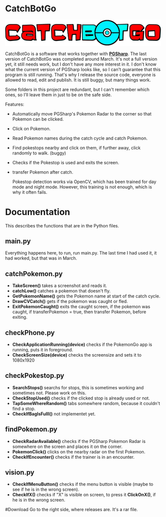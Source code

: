 # CatchBotGo


![Logo](https://github.com/Leaderide/CatchBotGo/blob/main/templates/picture.ico)

CatchBotGo is a software that works together with [**PGSharp**](https://www.pgsharp.com/). 
The last version of CatchBotGo was completed around March. 
It's not a full version yet, it still needs work, but I don't have any more interest in it.
I don't know what the current version of PGSharp looks like, 
so I can't guarantee that this program is still running.
That's why I release the source code, everyone is allowed to read, edit and publish.
It is still buggy, but many things work.

Some folders in this project are redundant, but I can't remember which ones, 
so I'll leave them in just to be on the safe side.

Features:
* Automatically move PGSharp's Pokemon Radar to the corner so that Pokemon can be clicked.
* Click on Pokemon.
* Read Pokemon names during the catch cycle and catch Pokemon.
* Find pokestops nearby and click on them, if further away, click randomly to walk. (buggy)
* Checks if the Pokestop is used and exits the screen.
* transfer Pokemon after catch.

  
  
  Pokestop detection works via OpenCV, which has been trained for day mode and night mode. 
  However, this training is not enough, which is why it often fails.
 
 # Documentation
 This describes the functions that are in the Python files.
  ## main.py
  Everything happens here, to run, run main.py. The last time I had used it, it had worked, but that was in March.
  ## catchPokemon.py
  * **TakeScreen()** takes a screenshot and reads it.
  * **catchLow()** catches a pokemon that doesn't fly.
  * **GetPokemonName()** gets the Pokemon name at start of the catch cycle.
  * **DrawCVCatch()** gets if the pokemon was caught or fled.
  * **ExitPokemonCaught()** exits the caught screen, if the pokemon was caught, if transferPokemon = true, then transfer Pokemon, before exiting.
  ## checkPhone.py
  * **CheckApplicationRunning(device)** checks if the PokemonGo app is running, puts it in foreground.
  * **CheckScreenSize(device)** checks the screensize and sets it to 1080x1920
  ## checkPokestop.py
  * **SearchStops()** searchs for stops, this is sometimes working and sometimes not. Please work on this.
  * **CheckStopUsed()** checks if the clicked stop is already used or not.
  * **TapSomeWhereRandom()** tabs somewhere random, because it couldn't find a stop.
  * **CheckIfBagIsFulll()** not implementet yet.
  ## findPokemon.py
  * **CheckRadarAvailable()** checks if the PGSharp Pokemon Radar is somewhere on the screen and places it on the corner.
  * **PokemonClick()** clicks on the nearby radar on the first Pokemon.
  * **CheckIfEncounter()** checks if the trainer is in an encounter.
  ## vision.py
  * **CheckIfMenuButton()** checks if the menu button is visible (maybe to see if he is in the wrong screen).
  * **CheckIfX()** checks if "X" is visible on screen, to press it **ClickOnX()**, if he is in the wrong screen.

#Download
Go to the right side, where releases are. It's a rar file.
